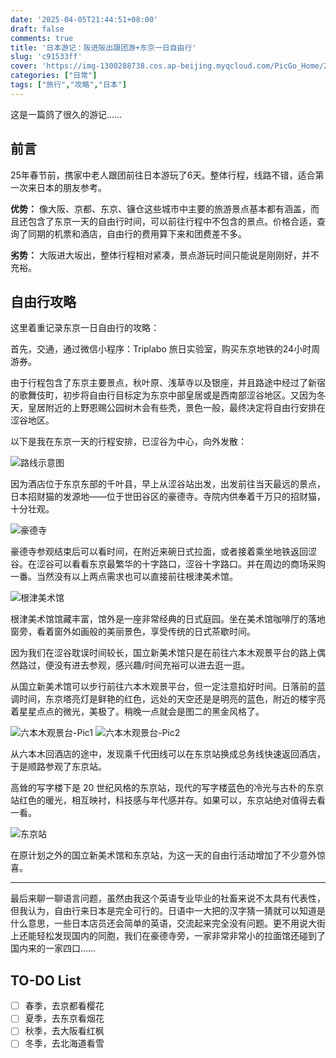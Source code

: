 ```yaml
---
date: '2025-04-05T21:44:51+08:00'
draft: false
comments: true
title: '日本游记：阪进阪出跟团游+东京一日自由行'
slug: 'c91533ff'
cover: 'https://img-1300288738.cos.ap-beijing.myqcloud.com/PicGo_Home/202504052355182.png'
categories: ["日常"]
tags: ["旅行","攻略","日本"]
---
```


这是一篇鸽了很久的游记……

<!--more-->

## 前言

25年春节前，携家中老人跟团前往日本游玩了6天。整体行程，线路不错，适合第一次来日本的朋友参考。

**优势：** 像大阪、京都、东京、镰仓这些城市中主要的旅游景点基本都有涵盖，而且还包含了东京一天的自由行时间，可以前往行程中不包含的景点。价格合适，查询了同期的机票和酒店，自由行的费用算下来和团费差不多。

**劣势：** 大阪进大坂出，整体行程相对紧凑，景点游玩时间只能说是刚刚好，并不充裕。

## 自由行攻略

这里着重记录东京一日自由行的攻略：

首先，交通，通过微信小程序：Triplabo 旅日实验室，购买东京地铁的24小时周游券。

由于行程包含了东京主要景点，秋叶原、浅草寺以及银座，并且路途中经过了新宿的歌舞伎町，初步将自由行目标定为东京中部皇居或是西南部涩谷地区。又因为冬天，皇居附近的上野恩赐公园树木会有些秃，景色一般，最终决定将自由行安排在涩谷地区。

以下是我在东京一天的行程安排，已涩谷为中心，向外发散：

![路线示意图](https://img-1300288738.cos.ap-beijing.myqcloud.com/PicGo_Home/202504052355182.png)

因为酒店位于东京东部的千叶县，早上从涩谷站出发，出发前往当天最远的景点，日本招财猫的发源地——位于世田谷区的豪德寺。寺院内供奉着千万只的招财猫，十分壮观。

![豪德寺](https://img-1300288738.cos.ap-beijing.myqcloud.com/PicGo_Home/202504051704973.jpg)

豪德寺参观结束后可以看时间，在附近来碗日式拉面，或者接着乘坐地铁返回涩谷。在涩谷可以看看东京最繁华的十字路口，涩谷十字路口。并在周边的商场采购一番。当然没有以上两点需求也可以直接前往根津美术馆。

![根津美术馆](https://img-1300288738.cos.ap-beijing.myqcloud.com/PicGo_Home/202504060021084.png)

根津美术馆馆藏丰富，馆外是一座非常经典的日式庭园。坐在美术馆咖啡厅的落地窗旁，看着窗外如画般的美丽景色，享受传统的日式茶歇时间。

因为我们在涩谷耽误时间较长，国立新美术馆只是在前往六本木观景平台的路上偶然路过，便没有进去参观，感兴趣/时间充裕可以进去逛一逛。

从国立新美术馆可以步行前往六本木观景平台，但一定注意掐好时间。日落前的蓝调时间，东京塔亮灯是鲜艳的红色，远处的天空还是是明亮的蓝色，附近的楼宇亮着星星点点的微光，美极了。稍晚一点就会是图二的黑金风格了。

![六本木观景台-Pic1](https://img-1300288738.cos.ap-beijing.myqcloud.com/PicGo_Home/202504051704921.jpg) 
![六本木观景台-Pic2](https://img-1300288738.cos.ap-beijing.myqcloud.com/PicGo_Home/202504132253814.jpg)

从六本木回酒店的途中，发现乘千代田线可以在东京站换成总务线快速返回酒店，于是顺路参观了东京站。

高耸的写字楼下是 20 世纪风格的东京站，现代的写字楼蓝色的冷光与古朴的东京站红色的暖光，相互映衬，科技感与年代感并存。如果可以，东京站绝对值得去看一看。

![东京站](https://img-1300288738.cos.ap-beijing.myqcloud.com/PicGo_Home/202504051705819.jpg)

在原计划之外的国立新美术馆和东京站，为这一天的自由行活动增加了不少意外惊喜。

---

最后来聊一聊语言问题，虽然由我这个英语专业毕业的社畜来说不太具有代表性，但我认为，自由行来日本是完全可行的。日语中一大把的汉字猜一猜就可以知道是什么意思，一些日本店员还会简单的英语，交流起来完全没有问题。更不用说大街上还能轻松发现国内的同胞，我们在豪德寺旁，一家非常非常小的拉面馆还碰到了国内来的一家四口……

## TO-DO List

- [ ] 春季，去京都看樱花
- [ ] 夏季，去东京看烟花
- [ ] 秋季，去大阪看红枫
- [ ] 冬季，去北海道看雪
